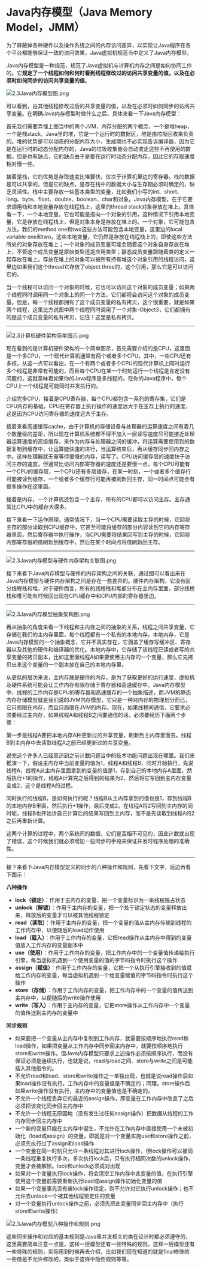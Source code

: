 # Java内存模型（Java Memory Model，JMM）

为了屏蔽掉各种硬件以及操作系统之间的内存访问差异，以实现让Java程序在各个平台都能够保证一致的访问效果，Java虚拟机规范当中定义了Java内存模型。

Java内存模型是一种规范，规范了Java虚拟机与计算机内存之间是如何协同工作的。它**规定了一个线程如何和何时看到线程修改过的访问共享变量的值，以及在必须时如何同步的访问共享变量的值**。

![2.3Java内存模型图.png](imgs/2.3Java%E5%86%85%E5%AD%98%E6%A8%A1%E5%9E%8B%E5%9B%BE.png)

可以看到，由其他线程修改过后的共享变量的值，以及在必须时如何同步的访问共享变量。在明确Java内存模型时做什么之后，具体来看一下Java内存模型：

首先我们需要弄懂上图当中的两个JVM，内存分配的两个概念，一个是堆heap，一个是栈stack。Java里的堆，它是一个运行时的数据区，堆是由垃圾回收来负责的。堆的优势是可以动态的分配内存大小，生成期也不必实现告诉编译器，因为它是在运行时的动态分配内存的，Java的垃圾收集器会自动收走这些不再使用的数据。但是也有缺点，它的缺点由于是要在运行时动态分配内存，因此它的存取速度相对慢一些。

接着是栈，它的优势是存取速度比堆要快，仅次于计算机里边的寄存器。栈的数据是可以共享的，但是它的缺点，是存在栈中的数据大小与生存期必须时确定的，缺乏灵活性。栈中主要存放一些基本类型的变量，比如我们小写的int、short、long、byte、float、double、boolean、char和对象。Java内存模型，在于它要求调用栈和本地变量存放在线程栈上，这里的thread stack对象存放在堆上。具体看一下，一个本地变量，它也可能是指向一个对象的引用，这种情况下引用本地变量，它是存放在线程栈上，但是对象本身是存放在堆上的。一个对象，它可能包含方法，我们的method one和two这些方法可能包含本地变量，这里边的local variable one和two，这些本地变量，它仍然是存放在线程栈上的，即使这些方法所处的对象存放在堆上；一个对象的成员变量可能会随着这个对象自身存放在堆上，不管这个成员变量是原始类型还是应用类型；静态成员变量跟随着类的定义一起存放在堆上，存放在堆上的对象可以被所有持有堆这个对象引用的线程访问，这里边如果我们这个thread它存放了object three的，这个引用，那么它是可以访问它的。

当一个线程可以访问一个对象的时候，它也可以访问这个对象的成员变量；如果两个线程同时调用同一个对象上的同一个方法，它们都将会访问这个对象的成员变量。但是，每一个线程都拥有了这个成员变量的私有拷贝，这个很重要，就是如果两个线程，这里比方说图中两个线程同时调用了一个对象-Object3，它们都拥有的是这个成员变量的私有拷贝，记住！这里是私有拷贝。

<hr>

![2.3计算机硬件架构简单图示.png](imgs/2.3%E8%AE%A1%E7%AE%97%E6%9C%BA%E7%A1%AC%E4%BB%B6%E6%9E%B6%E6%9E%84%E7%AE%80%E5%8D%95%E5%9B%BE%E7%A4%BA.png)

现在看到的是计算机硬件架构的一个简单图示，首先需要介绍的是CPU，这里面是一个多CPU，一个现代计算机通常有两个或者多个CPU。其中，一些CPU还有多核，从这一点可以看出，在一个有两个或者多个CPU的现代计算机上同时运行多个线程是非常有可能的，而且每个CPU在某一个时刻运行一个线程是肯定没有问题的，这就意味着如果你的Java程序是多线程的，在你的Java程序中，每个CPU上一个线程是可能同时并发执行的。

介绍完多CPU，接着是CPU寄存器，每个CPU都包含一系列的寄存集，它们是CPU内存的基础，CPU在寄存器上执行操作的速度远大于在主存上执行的速度，这是因为CPU访问寄存器的速度远大于主存。

接着来看高速缓存cache，由于计算机的存储设备与处理器的运算速度之间有着几个数量级的差距，所以现在计算机系统都不得不加入一层读写速度尽可能接近处理器运算速度的高级缓存，来作为内存与处理器之间的缓冲，将运算需要使用到的数据复制到缓存中，让运算能快速的进行，当运算结束后，再从缓存同步回内存之中。这样处理器就无需等待缓慢的内存，读写了。CPU访问缓存层的速度快于访问主存的速度，但通常比访问内部寄存器的速度还是要慢一点，每个CPU可能有一个CPU的缓存层，一个CPU还有多层缓存，在某一时刻，一个或者多个缓存行可能被读到缓存，一个或者多个缓存行可能再被刷新回主存，同一时间点可能会有很多操作在这里面。

接着是内存，一个计算机还包含一个主存，所有的CPU都可以访问主存。主存通常比CPU中的缓存大得多。

接下来看一下运作原理，通常情况下，当一个CPU需要读取主存的时候，它回将主存的部分读取到CPU缓存中，它甚至可能将缓存的部分内容读到它的内存寄存器里面，然后寄存器中执行操作，当CPU需要将结果回写到主存的时候，它回将内部寄存器的值刷新到缓存中，然后在某个时间点将值刷新回主存。

<hr>

![2.3Java内存模型与硬件内存架构关联图.png](imgs/2.3Java%E5%86%85%E5%AD%98%E6%A8%A1%E5%9E%8B%E4%B8%8E%E7%A1%AC%E4%BB%B6%E5%86%85%E5%AD%98%E6%9E%B6%E6%9E%84%E5%85%B3%E8%81%94%E5%9B%BE.png)

接下来看下Java内存模型与硬件的内存架构之间的关联，通过图可以看出来在Java内存模型与硬件内存架构之间是存在一些差异的。硬件内存架构，它没有区分线程栈和堆，对于硬件而言，所有的线程栈和堆都分布在主内存里面，部分线程栈和堆可能有时候回出现在CPU缓存中和CPU内部的寄存器里边。

<hr>

![2.3Java内存模型抽象架构图.png](imgs/2.3Java%E5%86%85%E5%AD%98%E6%A8%A1%E5%9E%8B%E6%8A%BD%E8%B1%A1%E6%9E%B6%E6%9E%84%E5%9B%BE.png)

再从抽象的角度来看一下线程和主内存之间的抽象的关系，线程之间共享变量，它存储在我们的主内存里面，每个线程都有一个私有的本地内存。本地内存，它是Java内存模型的一个抽象概念，它并不真实存在，它涵盖了缓存写缓冲区、寄存器以及其他的硬件和编译器的优化。本地内存中，它存储了该线程已读或者写的共享变量的拷贝副本，比如这里面线程A如果要使用主内存的一个变量，那么它先拷贝出来这个变量的一个副本放在自己的本地内存里。

从更低的层次来说，主内存就是硬件的内存，是为了获取更好的运行速度，虚拟机及硬件系统可能会让工作内存有限存储于寄存器和高速缓存中。Java内存模型中，线程的工作内存是CPU的寄存器和高速缓存的一个抽象描述，而JVM的静态内存存储模型就是我们说的JVM内存模型，它只是一种对内存的物理划分而已，它只局限在内存，而且只局限在JVM的内存。现在，如果线程间通信，它要求必须要经过主内存，如果线程A和线程B之间要通信的话，必须要经历下面两个步骤：

第一步是线程A要把本地内存A种更新过的共享变量，刷新到主内存里面去。线程B到主内存中去读取线程A之前已经更新过的共享变量。

说完这个许多人已经意识到之前计数问题当中的技术功能问题出现在哪里。我们来推演一下，假设主内存中当前变量的值为1，线程A和线程B，同时开始执行，先说线程A，线程A从主内存里面拿到的变量的值是1，存到自己的本地内存A里面，然后执行+1的操作，线程A计算完之后得到的结果为2，然后将它写回到主内存变量变成2，这个是线程A的过程。

同时执行的线程B，是如何执行的呢？线程B从主内存拿到的值也是1，存到线程B的本地内存B里面，然后执行+1操作，最后变成2。在线程A将2写回到主内存的同时呢，线程B也开始讲自己计算后的结果写回到主内存，而不是先读取到线程A的2之后再重新计算。

这两个计算的过程中，两个系统间的数据，它们是互相不可见的，因此计数就出现了错误，这个时候我们就必须增加一些同步的手段来保证并发时程序处理的准确性。

<hr>

接下来看下Java内存模型定义的同步的八种操作和规则，先看下文字，后边再看下图示：

**八种操作**

- **lock（锁定）**：作用于主内存的变量，把一个变量标识为一条线程独占状态
- **unlock（解锁）**：作用于主内存的变量，把一个处于锁定状态的变量释放出来，释放后的变量才可以被其他线程锁定
- **read（读取）**：作用于主内存的变量，把一个变量的值从主内存传输到线程的工作内存中，以便随后的load动作使用
- **load（载入）**：作用于工作内存的变量，它把read操作从主内存中得到的变量值放入工作内存的变量副本中
- **use（使用）**：作用于工作内存的变量，把工作内存中的一个变量值传递给执行引擎，每当虚拟机遇到一个使用变量的值的字节码指令时执行这个操作
- **assign（赋值）**：作用于工作内存的变量，它把一个从执行引擎接收到的值赋给工作内存的变量，每当虚拟机遇到一个给变量赋值的字节码指令时执行这个操作
- **store（存储）**：作用于工作内存的变量，把工作内存中的一个变量的值传送到主内存中，以便随后的write操作使用
- **write（写入）**：作用于主内存的变量，它把store操作从工作内存中一个变量的值传送到主内存的变量中

**同步规则**

- 如果要把一个变量从主内存中复制到工作内存，就需要按顺序地执行read和load操作，如果把变量从工作内存中同步回主内存中，就要按顺序地执行store和write操作。但Java内存模型只要求上述操作必须按顺序执行，而没有保证必须是连续执行，也就是说，read与load之间、store与write之间是可能插入其他指令的。
- 不允许read和load、store和write操作之一单独出现，也就是说read操作后如果load操作没有执行，工作内存中的变量值是不确定的；同理，store操作后如果write操作没有执行，主内存中的变量值也是不确定的。
- 不允许一个线程丢弃它的最近的assign操作，即变量在工作内存中改变了之后必须把该变化同步回主内存中
- 不允许一个线程无原因地（没有发生过任何assign操作）把数据从线程的工作内存同步回主内存中
- 一个新的变量只能在主内存中诞生，不允许在工作内存中直接使用一个未被初始化（load或assign）的变量。即就是对一个变量实施use和store操作之前，必须先执行过了assign和load操作
- 一个变量在同一时刻只允许一条线程对其进行lock操作，但lock操作可以被同一条线程重复执行多次，多次执行lock后，只有执行相同次数的unlock操作，变量才会被解锁。lock和unlock必须成对出现
- 如果对一个变量执行lock操作，将会清空工作内存中此变量的值，在执行引擎使用这个变量前需要重新执行load或assign操作初始化变量的值
- 如果一个变量事先没有被lock操作锁定，则不允许对它执行unlock操作；也不允许去unlock一个被其他线程锁定住的变量
- 对一个变量执行unlock操作之前，必须先把此变量同步回主内存中（执行store和write操作）

![2.3Java内存模型八种操作和规则.png](imgs/2.3Java%E5%86%85%E5%AD%98%E6%A8%A1%E5%9E%8B%E5%85%AB%E7%A7%8D%E6%93%8D%E4%BD%9C%E5%92%8C%E8%A7%84%E5%88%99.png)

这些同步操作和对应的基本规则是Java里并发相关的类在设计时都必须遵守的，这里需要简单注意一点是，这样一层模型还有一些特殊的规则。这样一层模型还有一些特殊的规则，实际用到时候再去介绍，比如我们现在知道的就是final修饰的一些值是不允许修改的，类似于这样中隐性规则等等。